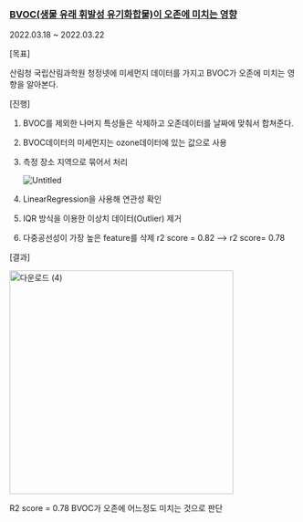 
### [BVOC(생물 유래 휘발성 유기화합물)이 오존에 미치는 영향](https://github.com/bobabap/Effect_of_Bvoc)

2022.03.18 ~ 2022.03.22


[목표]

산림청 국립산림과학원 청정넷에 미세먼지 데이터를 가지고 BVOC가 오존에 미치는 영향을 알아본다.

[진행]

1. BVOC를 제외한 나머지 특성들은 삭제하고 오존데이터를 날짜에 맞춰서 합쳐준다.
2. BVOC데이터의 미세먼지는 ozone데이터에 있는 값으로 사용
3. 측정 장소 지역으로 묶어서 처리
    
    ![Untitled](https://user-images.githubusercontent.com/87513112/201477680-0dfcbe9b-7cbc-4170-9fa1-7500499638e2.png)
    
4. LinearRegression을 사용해 연관성 확인
5. IQR 방식을 이용한 이상치 데이터(Outlier) 제거
6. 다중공선성이 가장 높은 feature를 삭제
r2 score = 0.82 —> r2 score= 0.78

[결과]

<img width="392" alt="다운로드 (4)" src="https://user-images.githubusercontent.com/87513112/201477685-9823a3b9-bd76-45a9-85ee-0382cdfa44db.png">

R2 score = 0.78 
BVOC가 오존에 어느정도 미치는 것으로 판단
